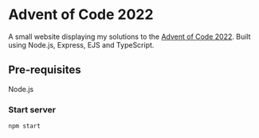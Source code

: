 # Advent of Code 2022

A small website displaying my solutions to the [Advent of Code 2022](https://adventofcode.com/2022). Built using Node.js, Express, EJS and TypeScript.

## Pre-requisites

Node.js

### Start server

`npm start`
